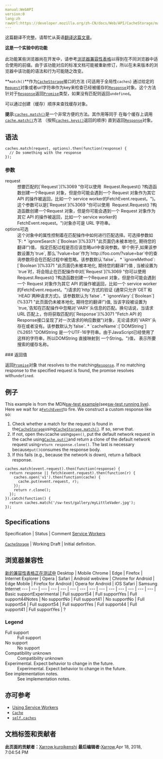 ```yaml
---
manual:WebAPI
version:0
lang:zh
rawUrl:https://developer.mozilla.org/zh-CN/docs/Web/API/CacheStorage/match
---
```




这篇翻译不完整。请帮忙从英语[翻译这篇文章](%23568 "")。






**这是一个实验中的功能**<br></br>此功能某些浏览器尚在开发中，请参考[浏览器兼容性表格](%23569 "")以得到在不同浏览器中适合使用的前缀。由于该功能对应的标准文档可能被重新修订，所以在未来版本的浏览器中该功能的语法和行为可能随之改变。




**`match()`**作为[`CacheStorage`](%2603 "The CacheStorage interface represents the storage for Cache objects. It provides a master directory of all the named caches that a ServiceWorker, other type of worker or window scope can access (you don't have to use it with service workers, even though that is the spec that defines it) and maintains a mapping of string names to corresponding Cache objects.")接口的方法 (可适用于全局性`caches`) 通过给定的[`Request`](%3069 "你可以使用  Request.Request() ?构造函数创建一个Request 对象，但是你可能会遇到一个 Request 对象作为其它 API 的操作被返回，比如一个 service worker的FetchEvent.request。")对象或者url字符串作为key来检查已经被缓存的[`Response`](%3071 "Fetch API 的Response接口呈现了对一次请求的响应数据")对象。这个方法针对于[`Response`](%3071 "Fetch API 的Response接口呈现了对一次请求的响应数据")返回[`Promise`](%4107 "Promise 对象用于表示一个异步操作的最终状态（完成或失败），以及其返回的值。")类型，如果没有匹配则返回`undefined`。



可以通过创建（缓存）顺序来查找缓存对象。

**提示**:[`caches.match()`](%4717 " match() 作为 CacheStorage 接口的方法 (可适用于全局性caches) 通过给定的 Request 对象或者url字符串作为key来检查已经被缓存的 Response对象。这个方法针对于Response返回 Promise 类型，如果没有匹配则返回 undefined 。")是一个非常方便的方法。其作用等同于 在每个缓存上调用[`cache.match()`](%4693 "Cache 接口的 match() 方法, 返回一个 Promise 解析为(resolve to)与 Cache 对象中的第一个匹配请求相关联的Response 。如果没有找到匹配，Promise 解析为 undefined。")方法 （按照[`caches.keys()`](%4719 " keys() 作为 CacheStorage 接口的方法返回一个 Promise对象，该对象将被解析成一个包含Cache名称的字符串数组，当 Cache  对象在按照顺序创建时，会被CacheStorage 对象追踪。可以使用该方法遍历出所有的Cache 对象。")返回的顺序) 直到返回[`Response`](%3071 "Fetch API 的Response接口呈现了对一次请求的响应数据")对象。

## 语法<a name="语法"></a>

```
caches.match(request, options).then(function(response) {
  // Do something with the response
});

```

### 参数<a name="参数"></a>
<dl><dt id=''>request</dt><dd>想要匹配的[`Request`](%3069 "你可以使用  Request.Request() ?构造函数创建一个Request 对象，但是你可能会遇到一个 Request 对象作为其它 API 的操作被返回，比如一个 service worker的FetchEvent.request。")。这个参数可以是[`Request`](%3069 "你可以使用  Request.Request() ?构造函数创建一个Request 对象，但是你可能会遇到一个 Request 对象作为其它 API 的操作被返回，比如一个 service worker的FetchEvent.request。")对象亦可是 URL 字符串。</dd><dt id=''>options可选</dt><dd>这个对象中的属性控制着在匹配操作中如何进行匹配选择。可选择参数如下:
* `ignoreSearch`:[`Boolean`](%3371 "此页面仍未被本地化, 期待您的翻译!")值， 指定匹配过程是否应该忽略url中查询参数。举个例子,如果该参数设置为`true`, 那么`?value=bar`作为`http://foo.com/?value=bar`中的查询参数将会在匹配过程中被忽略。该参数默认`false`。
* `ignoreMethod`:[`Boolean`](%3371 "此页面仍未被本地化, 期待您的翻译!")值 , 当被设置为`true`时，将会阻止在匹配操作中对[`Request`](%3069 "你可以使用  Request.Request() ?构造函数创建一个Request 对象，但是你可能会遇到一个 Request 对象作为其它 API 的操作被返回，比如一个 service worker的FetchEvent.request。")请求的`http`方式的验证 (通常只允许`GET`和`HEAD`两种请求方式)。该参数默认为`false`.
* `ignoreVary`:[`Boolean`](%3371 "此页面仍未被本地化, 期待您的翻译!")值, 当该字段被设置为`true,`告知在匹配操作中忽略对`VARY`头信息的匹配。换句话说，当请求 URL 匹配上，你将获取匹配的[`Response`](%3071 "Fetch API 的Response接口呈现了对一次请求的响应数据")对象，无论请求的`VARY`头存在或者没有。该参数默认为`false`.
* `cacheName`:[`DOMString`](%2651 "DOMString 是一个UTF-16字符串。由于JavaScript已经使用了这样的字符串，所以DOMString 直接映射到 一个String。")值， 表示所要搜索的缓存名称。
</dd></dl>
### 返回值<a name="返回值"></a>


返回[`Promise`](%4107 "Promise 对象用于表示一个异步操作的最终状态（完成或失败），以及其返回的值。")对象 that resolves to the matching[`Response`](%3071 "Fetch API 的Response接口呈现了对一次请求的响应数据"). If no matching response to the specified request is found, the promise resolves with`undefined`.


## 例子<a name="例子"></a>


This example is from the MDN[sw-test example](%4722 "")(see[sw-test running live](%4723 "")). Here we wait for a[`FetchEvent`](%2700 "The parameter passed into the ServiceWorkerGlobalScope.onfetch handler, FetchEvent represents a fetch action that is dispatched on the ServiceWorkerGlobalScope of a ServiceWorker. It contains information about the request and resulting response, and provides the FetchEvent.respondWith() method, which allows us to provide an arbitrary response back to the controlled page.")to fire. We construct a custom response like so:


1. Check whether a match for the request is found in the[`CacheStorage`](%2603 "The CacheStorage interface represents the storage for Cache objects. It provides a master directory of all the named caches that a ServiceWorker, other type of worker or window scope can access (you don't have to use it with service workers, even though that is the spec that defines it) and maintains a mapping of string names to corresponding Cache objects.")using[`CacheStorage.match()`](%4717 " match() 作为 CacheStorage 接口的方法 (可适用于全局性caches) 通过给定的 Request 对象或者url字符串作为key来检查已经被缓存的 Response对象。这个方法针对于Response返回 Promise 类型，如果没有匹配则返回 undefined 。"). If so, serve that.
1. If not, open the`v1`cache using`open()`, put the default network request in the cache using[`Cache.put()`](%4689 "此页面仍未被本地化, 期待您的翻译!")and return a clone of the default network request using`return response.clone()`. The last is necessary because`put()`consumes the response body.
1. If this fails (e.g., because the network is down), return a fallback response.

```
caches.match(event.request).then(function(response) {
  return response || fetch(event.request).then(function(r) {
    caches.open('v1').then(function(cache) {
      cache.put(event.request, r);
    });
    return r.clone();
  });
}).catch(function() {
  return caches.match('/sw-test/gallery/myLittleVader.jpg');
});
```

## Specifications<a name="Specifications"></a>
Specification | Status | Comment 
[Service Workers<br></br><small>CacheStorage</small>](%4726 "") | Working Draft | Initial definition. 


## 浏览器兼容性<a name="浏览器兼容性"></a>
[新的兼容性表格正在测试中<i></i>](%3360 "")
<abbr>Desktop<i></i></abbr> | <abbr>Mobile<i></i></abbr> 
<abbr>Chrome<i></i></abbr> | <abbr>Edge<i></i></abbr> | <abbr>Firefox<i></i></abbr> | <abbr>Internet Explorer<i></i></abbr> | <abbr>Opera<i></i></abbr> | <abbr>Safari<i></i></abbr> | <abbr>Android webview<i></i></abbr> | <abbr>Chrome for Android<i></i></abbr> | <abbr>Edge Mobile<i></i></abbr> | <abbr>Firefox for Android<i></i></abbr> | <abbr>Opera for Android<i></i></abbr> | <abbr>iOS Safari<i></i></abbr> | <abbr>Samsung Internet<i></i></abbr> 
 ---  |  ---  |  ---  |  ---  |  ---  |  ---  |  ---  |  ---  |  ---  |  ---  |  ---  |  ---  |  ---  |  ---  | 
Basic support<abbr>Experimental<i></i></abbr> | <abbr>Full support</abbr>54 | <abbr>Full support</abbr>Yes | <abbr>Full support</abbr>44<abbr>Notes<i></i></abbr> | <abbr>No support</abbr>No | <abbr>Full support</abbr>41 | <abbr>No support</abbr>No | <abbr>Full support</abbr>54 | <abbr>Full support</abbr>54 | <abbr>Full support</abbr>Yes | <abbr>Full support</abbr>44 | <abbr>Full support</abbr>41 | <abbr>Full support</abbr>Yes | <abbr>?</abbr> 


### Legend<a name="Legend"></a>
<dl><dt id=''><abbr>Full support</abbr></dt><dd>Full support</dd><dt id=''><abbr>No support</abbr></dt><dd>No support</dd><dt id=''><abbr>Compatibility unknown</abbr></dt><dd>Compatibility unknown</dd><dt id=''><abbr>Experimental. Expect behavior to change in the future.<i></i></abbr></dt><dd>Experimental. Expect behavior to change in the future.</dd><dt id=''><abbr>See implementation notes.<i></i></abbr></dt><dd>See implementation notes.</dd></dl>

## 亦可参考<a name="亦可参考"></a>

* [Using Service Workers](%4703 "")
* [`Cache`](%2602 "Cache 接口提供缓存的 Request / Response 对象对的存储机制，例如作为ServiceWorker 生命周期的一部分。 Cache 接口像 workers 一样, 是暴露在 window 作用域下的。尽管它被定义在 service worker 的标准中,  但是它不必一定要配合 service worker 使用.")
* [`self.caches`](%4718 "此页面仍未被本地化, 期待您的翻译!")



## 文档标签和贡献者
**此页面的贡献者：**[Xarrow](%23570 ""),[kuroikenshi](%23571 "")
**最后编辑者:**[Xarrow](%23570 ""),<time>Apr 18, 2018, 7:04:54 PM</time>


